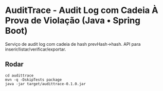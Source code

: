 # AuditTrace - Audit Log com Cadeia À Prova de Violação (Java • Spring Boot)

Serviço de audit log com cadeia de hash prevHash→hash. API para inserir/listar/verificar/exportar.

## Rodar
```
cd audittrace
mvn -q -DskipTests package
java -jar target/audittrace-0.1.0.jar
```
